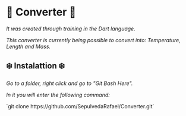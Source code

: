# 📌 Converter 📌

<p><i>It was created through training in the Dart language.</i></p>
<p><i>This converter is currently being possible to convert into: Temperature, Length and Mass.</i></p>

## ❄️ Instalattion ❄️

<p><i>Go to a folder, right click and go to "Git Bash Here".</i></p>
<p><i>In it you will enter the following command:</i></p>
`git clone https://github.com/SepulvedaRafael/Converter.git`
